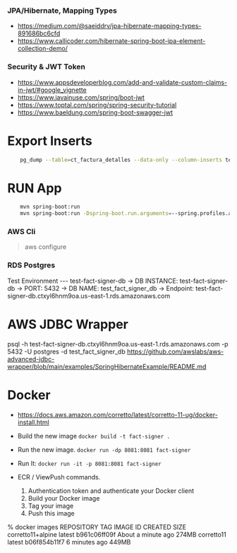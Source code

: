 ### JPA/Hibernate, Mapping Types
 - https://medium.com/@saeiddrv/jpa-hibernate-mapping-types-891686bc6cfd
 - https://www.callicoder.com/hibernate-spring-boot-jpa-element-collection-demo/

### Security & JWT Token
 - https://www.appsdeveloperblog.com/add-and-validate-custom-claims-in-jwt/#google_vignette
 - https://www.javainuse.com/spring/boot-jwt
 - https://www.toptal.com/spring/spring-security-tutorial
 - https://www.baeldung.com/spring-boot-swagger-jwt


# Export Inserts
```bash 
    pg_dump --table=ct_factura_detalles --data-only --column-inserts test > detalle.sql
```

# RUN App
```bash
    mvn spring-boot:run
    mvn spring-boot:run -Dspring-boot.run.arguments=--spring.profiles.active=prod
```

### AWS Cli
> aws configure

### RDS Postgres 

Test Environment
--- test-fact-signer-db
-> DB INSTANCE: test-fact-signer-db
-> PORT: 5432
-> DB NAME: test_fact_signer_db
-> Endpoint: test-fact-signer-db.ctxyl6hnm9oa.us-east-1.rds.amazonaws.com

# AWS JDBC Wrapper
psql -h test-fact-signer-db.ctxyl6hnm9oa.us-east-1.rds.amazonaws.com -p 5432 -U postgres -d test_fact_signer_db
https://github.com/awslabs/aws-advanced-jdbc-wrapper/blob/main/examples/SpringHibernateExample/README.md

# Docker
  - https://docs.aws.amazon.com/corretto/latest/corretto-11-ug/docker-install.html
  - Build the new image `docker build -t fact-signer .` 
  - Run the new image. `docker run -dp 8081:8081 fact-signer`
  - Run It: `docker run -it -p 8081:8081 fact-signer`

  - ECR / ViewPush commands.
    1. Authentication token and authenticate your Docker client
    2. Build your Docker image
    3. Tag your image
    4. Push this image

% docker images
    REPOSITORY          TAG       IMAGE ID       CREATED              SIZE
    corretto11+alpine   latest    b961c06ff09f   About a minute ago   274MB
    corretto11          latest    b06f854b11f7   6 minutes ago        449MB
